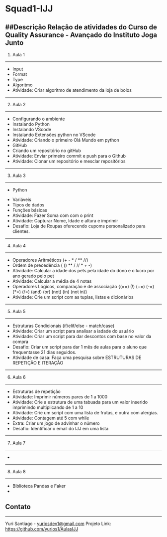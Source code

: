 # Squad1-IJJ
##Descrição
Relação de atividades do Curso de Quality Assurance - Avançado do Instituto Joga Junto
---
1. Aula 1
___
- Input
- Format
- Type
- Algoritmo
- Atividade: Criar algoritmo de atendimento da loja de bolos
---
2. Aula 2
___
- Configurando o ambiente
- Instalando Python
- Instalando VScode
- Instalando Extensões python no VScode
- Atividade: Criando o primeiro Olá Mundo em python
- GitHub
- Criando um repositório no gitHub
- Atividade: Enviar primeiro commit e push para o Github
- Atividade: Clonar um repositório e mesclar repositórios
---
3. Aula 3
___
+ Python
- Variáveis
- Tipos de dados
- Funções básicas
- Atividade: Fazer Soma com com o print
- Atividade: Capturar Nome, Idade e altura e imprimir
- Desafio: Loja de Roupas oferecendo cupoms personalizado para clientes.
---
4. Aula 4
___
- Operadores Aritméticos (+ - * / ** //)
- Ordem de precedência ( () ** / // * + -)
- Atividade: Calcular a idade dos pets pela idade do dono e o lucro por ano gerado pelo pet
- Atividade: Calcular a média de 4 notas
- Operadores Lógicos, comparação e de associação {(==) (!) (+=) (-=) (*=) (/=) (and) (or) (not) (in) (not in)}
- Atividade: Crie um script com as tuplas, listas e dicionários
---
5. Aula 5
___
- Estruturas Condicionais (if/elif/else - match/case)
- Atividade: Criar um script para analisar a iadade do usuário
- Atividade: Criar um script para dar descontos com base no valor da compra
- Desafio: Criar um script para dar 1 mês de aulas para o aluno que frequentasse 21 dias seguidos.
- Atividade de casa: Faça uma pesquisa sobre ESTRUTURAS DE REPETIÇÃO E ITERAÇÃO
---
6. Aula 6
___
- Estruturas de repetição
- Atividade: Imprimir números pares de 1 a 1000
- Atividade: Crie a estrutura de uma tabuada para um valor inserido imprimindo multiplicando de 1 a 10
- Atividade: Crie um script com uma lista de frutas, e outra com alergias.
- Atividade: Contagem até 5 com while
- Extra: Criar um jogo de advinhar o número
- Desafio: Identificar o email do IJJ em uma lista
---
7. Aula 7
___
- 
---
8. Aula 8
___
- Biblioteca Pandas e Faker
- 

## Contato
---
Yuri Santiago - yuriosdev1@gmail.com
Projeto Link: https://github.com/yurios1/AulasIJJ